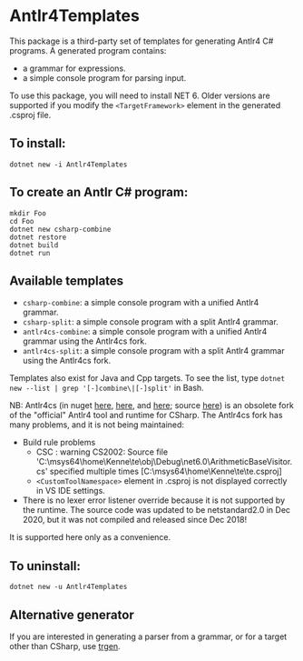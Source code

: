 # Antlr4Templates

This package is a third-party set of templates for generating Antlr4 C# programs.
A generated program contains:
* a grammar for expressions.
* a simple console program for parsing input.

To use this package, you will need to install NET 6.
Older versions are supported if
you modify the `<TargetFramework>` element in the
generated .csproj file.

## To install:

    dotnet new -i Antlr4Templates

## To create an Antlr C# program:

    mkdir Foo
    cd Foo
    dotnet new csharp-combine
    dotnet restore
    dotnet build
    dotnet run

## Available templates

* `csharp-combine`: a simple console program with a unified Antlr4 grammar.
* `csharp-split`: a simple console program with a split Antlr4 grammar.
* `antlr4cs-combine`: a simple console program with a unified Antlr4 grammar using the Antlr4cs fork.
* `antlr4cs-split`: a simple console program with a split Antlr4 grammar using the Antlr4cs fork.

Templates also exist for Java and Cpp targets. To see the list, type `dotnet new --list | grep '[-]combine\|[-]split'` in Bash.

NB: Antlr4cs (in nuget
[here](https://www.nuget.org/packages/Antlr4/),
[here](https://www.nuget.org/packages/Antlr4.Runtime/),
and [here](https://www.nuget.org/packages/Antlr4.CodeGenerator/);
source [here](https://github.com/tunnelvisionlabs/antlr4cs)) is an obsolete fork of the "official" Antlr4 tool and runtime for CSharp.
The Antlr4cs fork has many problems, and it is not being maintained:

* Build rule problems
    * CSC : warning CS2002: Source file 'C:\msys64\home\Kenne\te\obj\Debug\net6.0\ArithmeticBaseVisitor.cs' specified multiple times [C:\msys64\home\Kenne\te\te.csproj]
    * `<CustomToolNamespace>` element in .csproj is not displayed correctly in VS IDE settings.
* There is no lexer error listener override because it is not supported by the runtime. The source code was updated to be netstandard2.0 in Dec 2020, but it was not compiled and released since Dec 2018!

It is supported here only as a convenience.

## To uninstall:

    dotnet new -u Antlr4Templates

## Alternative generator

If you are interested in generating a parser from a grammar,
or for a target other than CSharp,
use [trgen](https://github.com/kaby76/Domemtech.Trash/tree/main/trgen).
